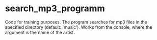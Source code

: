 # search_mp3_programm
Code for training purposes. The program searches for mp3 files in the specified directory (default: 'music'). Works from the console, where the argument is the name of the artist.
